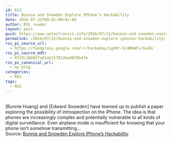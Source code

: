 ```yaml
---
id: 613
title: Bunnie and Snowden Explore IPhone’s Hackability
date: 2016-07-22T09:01:00+01:00
author: RSS reader
layout: post
guid: https://www.uelectronics.info/2016/07/22/bunnie-and-snowden-explore-iphones-hackability/
permalink: /2016/07/22/bunnie-and-snowden-explore-iphones-hackability/
rss_pi_source_url:
  - https://feedproxy.google.com/~r/hackaday/LgoM/~3/4MkWFirGv4k/
rss_pi_source_md5:
  - 8733c18002fa81ab1578126a4076b47e
rss_pi_canonical_url:
  - my_blog
categories:
  - RSS
tags:
  - RSS
---
```

&#013;  
[Bunnie Huang] and [Edward Snowden] have teamed up to publish a paper exploring the possibility of introspection on the iPhone. The idea is that phones are increasingly complex and potentially vulnerable to all kinds of digital surveillance. Even airplane mode is insufficient for knowing that your phone isn’t somehow transmitting…&#013;  
Source: <a href="https://feedproxy.google.com/~r/hackaday/LgoM/~3/4MkWFirGv4k/" target="_blank">Bunnie and Snowden Explore IPhone’s Hackability</a>
